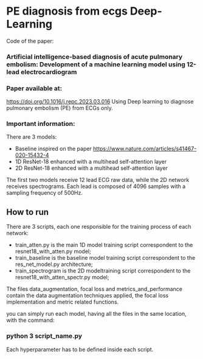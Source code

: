# PE diagnosis from ecgs Deep-Learning

Code of the paper:
### Artificial intelligence-based diagnosis of acute pulmonary embolism: Development of a machine learning model using 12-lead electrocardiogram

### Paper available at:
https://doi.org/10.1016/j.repc.2023.03.016
Using Deep learning to diagnose pulmonary embolism (PE) from ECGs only.


### Important information:
There are 3 models: 
  - Baseline inspired on the paper https://www.nature.com/articles/s41467-020-15432-4 
  - 1D ResNet-18 enhanced with a multihead self-attention layer
  - 2D ResNet-18 enhanced with a multihead self-attention layer

The first two models receive 12 lead ECG raw data, while the 2D network receives spectrograms. Each lead is composed of 4096 samples with a sampling frequency of 500Hz.

## How to run
There are 3 scripts, each one responsible for the training process of each network:
  - train_atten.py is the main 1D model training script correspondent to the resnet18_with_atten.py model;
  - train_baseline is the baseline model training script correspondent to the res_net_model.py architecture;
  - train_spectrogram is the 2D modeltraining script correspondent to the resnet18_with_atten_spectr.py model;

The files data_augmentation, focal loss and metrics_and_performance contain the data augmentation techniques applied, the focal loss implementation and metric related functions.

you can simply run each model, having all the files in the same location, with the command: 
### python 3 script_name.py

Each hyperparameter has to be defined inside each script.


